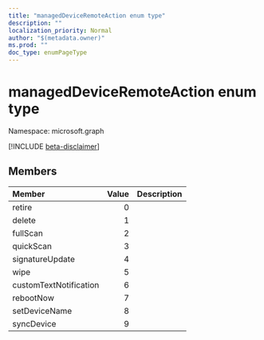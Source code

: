 ```yaml
---
title: "managedDeviceRemoteAction enum type"
description: ""
localization_priority: Normal
author: "$(metadata.owner)"
ms.prod: ""
doc_type: enumPageType
---
```


# managedDeviceRemoteAction enum type

Namespace: microsoft.graph

[!INCLUDE [beta-disclaimer](../../includes/beta-disclaimer.md)]

## Members

| Member                 | Value | Description |
| :--------------------- | ----: | :---------- |
| retire                 | 0     |             |
| delete                 | 1     |             |
| fullScan               | 2     |             |
| quickScan              | 3     |             |
| signatureUpdate        | 4     |             |
| wipe                   | 5     |             |
| customTextNotification | 6     |             |
| rebootNow              | 7     |             |
| setDeviceName          | 8     |             |
| syncDevice             | 9     |             |
